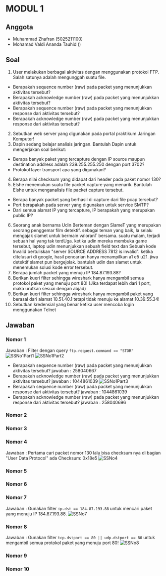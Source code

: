 # MODUL 1
## Anggota
- Muhammad Zhafran (5025211100)
- Mohamad Valdi Ananda Tauhid ()
## Soal
1. User melakukan berbagai aktivitas dengan menggunakan protokol FTP. Salah satunya adalah mengunggah suatu file.
- Berapakah sequence number (raw) pada packet yang menunjukkan aktivitas tersebut?
- Berapakah acknowledge number (raw) pada packet yang menunjukkan aktivitas tersebut?
- Berapakah sequence number (raw) pada packet yang menunjukkan response dari aktivitas tersebut?
- Berapakah acknowledge number (raw) pada packet yang menunjukkan response dari aktivitas tersebut?
2. Sebutkan web server yang digunakan pada portal praktikum Jaringan Komputer!
3. Dapin sedang belajar analisis jaringan. Bantulah Dapin untuk mengerjakan soal berikut:
- Berapa banyak paket yang tercapture dengan IP source maupun destination address adalah 239.255.255.250 dengan port 3702?
- Protokol layer transport apa yang digunakan?
4. Berapa nilai checksum yang didapat dari header pada paket nomor 130?
5. Elshe menemukan suatu file packet capture yang menarik. Bantulah Elshe untuk menganalisis file packet capture tersebut.
- Berapa banyak packet yang berhasil di capture dari file pcap tersebut?
- Port berapakah pada server yang digunakan untuk service SMTP?
- Dari semua alamat IP yang tercapture, IP berapakah yang merupakan public IP?
6. Seorang anak bernama Udin Berteman dengan SlameT yang merupakan seorang penggemar film detektif. sebagai teman yang baik, Ia selalu mengajak slamet untuk bermain valoranT bersama. suatu malam, terjadi sebuah hal yang tak terdUga. ketika udin mereka membuka game tersebut, laptop udin menunjukkan sebuah field text dan Sebuah kode Invalid bertuliskan "server SOURCE ADDRESS 7812 is invalid". ketika ditelusuri di google, hasil pencarian hanya menampilkan a1 e5 u21. jiwa detektif slamet pun bergejolak. bantulah udin dan slamet untuk menemukan solusi kode error tersebut.
7. Berapa jumlah packet yang menuju IP 184.87.193.88?
8. Berikan kueri filter sehingga wireshark hanya mengambil semua protokol paket yang menuju port 80! (Jika terdapat lebih dari 1 port, maka urutkan sesuai dengan abjad)
9. Berikan kueri filter sehingga wireshark hanya mengambil paket yang berasal dari alamat 10.51.40.1 tetapi tidak menuju ke alamat 10.39.55.34!
10. Sebutkan kredensial yang benar ketika user mencoba login menggunakan Telnet

## Jawaban
### Nomor 1
Jawaban : Filter dengan query ``ftp.request.command == "STOR"``
![SSNo1Part1](https://github.com/ZhafranMZ/Jarkom-Modul-1-F11-2023/assets/114043452/51967be8-9b45-4e14-876a-513cfe4a6dfe)
![SSNo1Part2](https://github.com/ZhafranMZ/Jarkom-Modul-1-F11-2023/assets/114043452/0baec3a2-2993-4baa-af2a-52405df04791)
- Berapakah sequence number (raw) pada packet yang menunjukkan aktivitas tersebut?
jawaban : 258040667
- Berapakah acknowledge number (raw) pada packet yang menunjukkan aktivitas tersebut? 
jawaban : 1044861039
![SSNo1Part3](https://github.com/ZhafranMZ/Jarkom-Modul-1-F11-2023/assets/114043452/a2d97f32-5e01-4675-b4b4-1a829716688b)
- Berapakah sequence number (raw) pada packet yang menunjukkan response dari aktivitas tersebut?
jawaban : 1044861039
- Berapakah acknowledge number (raw) pada packet yang menunjukkan response dari aktivitas tersebut?
jawaban : 258040696
### Nomor 2
### Nomor 3
### Nomor 4
Jawaban : Pertama cari packet nomor 130 lalu bisa checksum nya di bagian "User Data Protocol" ada Checksum: 0x18e5
![SSNo4](https://github.com/ZhafranMZ/Jarkom-Modul-1-F11-2023/assets/114043452/0dbe4deb-3d3f-4986-9b23-e02ebe4a6ccb)
### Nomor 5
### Nomor 6
### Nomor 7
Jawaban : Gunakan filter ``ip.dst == 184.87.193.88`` untuk mencari paket yang menuju IP 184.87.193.88.
![SSNo7](https://github.com/ZhafranMZ/Jarkom-Modul-1-F11-2023/assets/114043452/632e9b19-3010-4178-84b6-76ca988688e2)
### Nomor 8
Jawaban : Gunakan filter ``tcp.dstport == 80 || udp.dstport == 80`` untuk mengambil semua protokol paket yang menuju port 80!
![SSNo8](https://github.com/ZhafranMZ/Jarkom-Modul-1-F11-2023/assets/114043452/78ce7370-ec1f-4cd3-acd5-2a6a9d39091b)
### Nomor 9
### Nomor 10
